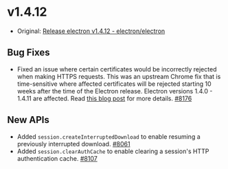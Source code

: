 # v1.4.12

* Original: [Release electron v1.4.12 - electron/electron](https://github.com/electron/electron/releases/tag/v1.4.12)

## Bug Fixes

* Fixed an issue where certain certificates would be incorrectly rejected when making HTTPS requests. This was an upstream Chrome fix that is time-sensitive where affected certificates will be rejected starting 10 weeks after the time of the Electron release. Electron versions 1.4.0 - 1.4.11 are affected. Read [this blog post](http://electron.atom.io/blog/2016/12/09/certificate-transparency-fix) for more details. [#8176](https://github.com/electron/electron/pull/8176)

## New APIs

* Added `session.createInterruptedDownload` to enable resuming a previously interrupted download. [#8061](https://github.com/electron/electron/pull/8061)
* Added `session.clearAuthCache` to enable clearing a session's HTTP authentication cache. [#8107](https://github.com/electron/electron/pull/8107)
